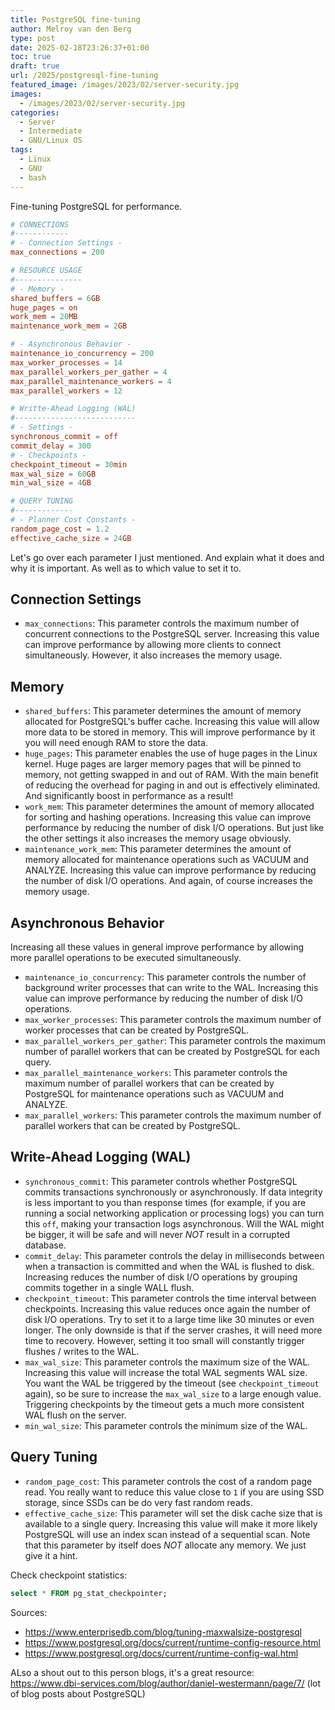 ```yaml
---
title: PostgreSQL fine-tuning
author: Melroy van den Berg
type: post
date: 2025-02-18T23:26:37+01:00
toc: true
draft: true
url: /2025/postgresql-fine-tuning
featured_image: /images/2023/02/server-security.jpg
images:
  - /images/2023/02/server-security.jpg
categories:
  - Server
  - Intermediate
  - GNU/Linux OS
tags:
  - Linux
  - GNU
  - bash
---
```


Fine-tuning PostgreSQL for performance.

```conf
# CONNECTIONS
#------------
# - Connection Settings -
max_connections = 200

# RESOURCE USAGE
#---------------
# - Memory -
shared_buffers = 6GB
huge_pages = on
work_mem = 20MB
maintenance_work_mem = 2GB

# - Asynchronous Behavior -
maintenance_io_concurrency = 200
max_worker_processes = 14
max_parallel_workers_per_gather = 4
max_parallel_maintenance_workers = 4
max_parallel_workers = 12

# Writte-Ahead Logging (WAL)
#---------------------------
# - Settings -
synchronous_commit = off
commit_delay = 300
# - Checkpoints -
checkpoint_timeout = 30min
max_wal_size = 60GB
min_wal_size = 4GB

# QUERY TUNING
#-------------
# - Planner Cost Constants -
random_page_cost = 1.2
effective_cache_size = 24GB
```

Let's go over each parameter I just mentioned. And explain what it does and why it is important. As well as to which value to set it to.

## Connection Settings

- `max_connections`: This parameter controls the maximum number of concurrent connections to the PostgreSQL server. Increasing this value can improve performance by allowing more clients to connect simultaneously. However, it also increases the memory usage.

## Memory

- `shared_buffers`: This parameter determines the amount of memory allocated for PostgreSQL's buffer cache. Increasing this value will allow more data to be stored in memory. This will improve performance by it you will need enough RAM to store the data.
- `huge_pages`: This parameter enables the use of huge pages in the Linux kernel. Huge pages are larger memory pages that will be pinned to memory, not getting swapped in and out of RAM. With the main benefit of reducing the overhead for paging in and out is effectively eliminated. And significantly boost in performance as a result!
- `work_mem`: This parameter determines the amount of memory allocated for sorting and hashing operations. Increasing this value can improve performance by reducing the number of disk I/O operations. But just like the other settings it also increases the memory usage obviously.
- `maintenance_work_mem`: This parameter determines the amount of memory allocated for maintenance operations such as VACUUM and ANALYZE. Increasing this value can improve performance by reducing the number of disk I/O operations. And again, of course increases the memory usage.

## Asynchronous Behavior

Increasing all these values in general improve performance by allowing more parallel operations to be executed simultaneously.

- `maintenance_io_concurrency`: This parameter controls the number of background writer processes that can write to the WAL. Increasing this value can improve performance by reducing the number of disk I/O operations.
- `max_worker_processes`: This parameter controls the maximum number of worker processes that can be created by PostgreSQL.
- `max_parallel_workers_per_gather`: This parameter controls the maximum number of parallel workers that can be created by PostgreSQL for each query.
- `max_parallel_maintenance_workers`: This parameter controls the maximum number of parallel workers that can be created by PostgreSQL for maintenance operations such as VACUUM and ANALYZE.
- `max_parallel_workers`: This parameter controls the maximum number of parallel workers that can be created by PostgreSQL.

## Write-Ahead Logging (WAL)

- `synchronous_commit`: This parameter controls whether PostgreSQL commits transactions synchronously or asynchronously. If data integrity is less important to you than response times (for example, if you are running a social networking application or processing logs) you can turn this `off`, making your transaction logs asynchronous. Will the WAL might be bigger, it will be safe and will never *NOT* result in a corrupted database.
- `commit_delay`: This parameter controls the delay in milliseconds between when a transaction is committed and when the WAL is flushed to disk. Increasing reduces the number of disk I/O operations by grouping commits together in a single WALL flush.
- `checkpoint_timeout`: This parameter controls the time interval between checkpoints. Increasing this value reduces once again the number of disk I/O operations. Try to set it to a large time like 30 minutes or even longer. The only downside is that if the server crashes, it will need more time to recovery. However, setting it too small will constantly trigger flushes / writes to the WAL.
- `max_wal_size`: This parameter controls the maximum size of the WAL. Increasing this value will increase the total WAL segments WAL size. You want the WAL be triggered by the timeout (see `checkpoint_timeout` again), so be sure to increase the `max_wal_size` to a large enough value. Triggering checkpoints by the timeout gets a much more consistent WAL flush on the server.
- `min_wal_size`: This parameter controls the minimum size of the WAL.

## Query Tuning

- `random_page_cost`: This parameter controls the cost of a random page read. You really want to reduce this value close to `1` if you are using SSD storage, since SSDs can be do very fast random reads.
- `effective_cache_size`: This parameter will set the disk cache size that is available to a single query. Increasing this value will make it more likely PostgreSQL will use an index scan instead of a sequential scan. Note that this parameter by itself does *NOT* allocate any memory. We just give it a hint.


Check checkpoint statistics:

```sql
select * FROM pg_stat_checkpointer;
```


Sources:

- https://www.enterprisedb.com/blog/tuning-maxwalsize-postgresql
- https://www.postgresql.org/docs/current/runtime-config-resource.html
- https://www.postgresql.org/docs/current/runtime-config-wal.html

ALso a shout out to this person blogs, it's a great resource: https://www.dbi-services.com/blog/author/daniel-westermann/page/7/ (lot of blog posts about PostgreSQL)